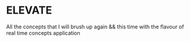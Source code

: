 # ELEVATE
All the concepts that I will brush up again &amp;&amp; this time with the flavour of real time concepts application
